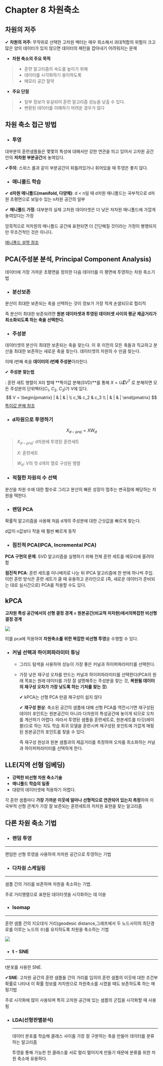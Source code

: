 # Chapter 8 차원축소

## 차원의 저주

✔ **차원의 저주**: 무작위로 선택한 고차원 벡터는 매우 희소해서 과대적합의 위험이 크고 많은 양의 데이터가 있지 않으면 데이터의 패턴을 잡아내기 어려워지는 문제

* **차원 축소의 주요 목적**

>* 훈련 알고리즘의 속도를 높이기 위해
>* 데이터를 시각화하기 용이하도록
>* 메모리 공간 절약

* **주요 단점**

>* 일부 정보가 유실되어 훈련 알고리즘 성능을 낮출 수 있다.
>* 변환된 데이터를 이해하기 어려운 경우가 많다

## 차원 축소 접근 방법

* ### 투영

대부분의 훈련샘플들은 몇몇의 특성에 대해서만 강한 연관을 띄고 있어서 고차원 공간 안의 **저차원 부분공간**에 놓여있다.

✔**주의**: 스위스 롤과 같이 부분공간이 뒤틀려있거나 휘어있을 때 투영은 좋지 않다.

* ### 매니폴드 학습

✔ **d차원 매니폴드(manifold, 다양체)**: d < n일 때 d차원 매니폴드는 국부적으로 d차원 초평면으로 보일수 있는 n차원 공간의 일부

✔ **매니폴드 가정**: 대부분의 실제 고차원 데이터셋은 더 낮은 저차원 매니폴드에 가깝게 놓여있다는 가정

암묵적으로 저차원의 매니폴드 공간에 표현되면 더 간단해질 것이라는 가정이 병행되지만 무조건적인 것은 아니다.

[매니폴드 설명 참조](https://deepinsight.tistory.com/124)

## PCA(주성분 분석, Principal Component Analysis)

데이터에 가장 가까운 초평면을 정의한 다음 데이터를 이 평면에 투영하는 차원 축소기법

* ### 분산보존

분산이 최대한 보존되는 축을 선택하는 것이 정보가 가장 적게 손샐되므로 합리적

즉 분산이 최대한 보존되려면 **원본 데이터셋과 투영된 데이터셋 사이의 평균 제곱거리가 최소화되도록 하는 축을 선택한다.**

* ### 주성분

데이터셋의 분산이 최대한 보존되는 축을 찾는다. 이 후 이전의 모든 축들과 직교하고 분산을 최대한 보존하는 새로운 축을 찾는다. 데이터셋의 차원의 수 만큼 찾는다.

이때 i번째 축을 **데이터의 i번째 주성분**이라한다. 

✔ **주성분 찾는법**

: 훈련 세트 행렬이 X라 할때 **특이값 분해(SVD)**를 통해 $X = U\boldsymbol{\varSigma}V^{T}$ 로 분해하면 모든 주성분의 단위벡터($C_1$, $C_2$, $C_3$)가 V에 있다.
$$
V = \begin{pmatrix}
| & | & | \\
c_1& c_2 & c_3  \\
| & | & |
\end{pmatrix}
$$
[특이값 분해 참조](https://angeloyeo.github.io/2019/08/01/SVD.html)

* ### d차원으로 투영하기

$$
X_{d-proj} = XW_d
$$

> $X_{d-proj}$: d차원에 투영된 훈련세트
>
> $X$: 훈련세트
>
> $W_d$: $V$의 첫 d개의 열로 구성된 행렬

* ### 적절한 차원의 수 선택

분산을 차원 수에 대한 함수로 그리고 분산의 빠른 성장이 멈추는 변곡점에 해당하는 차원을 택한다.

* ### 랜덤 PCA

확률적 알고리즘을 사용해 처음 d개의 주성분에 대한 근삿값을 빠르게 찾는다. 

d값이 n값보다 작을 때 훨씬 빠르게 동작

* ### 점진적 PCA(IPCA, Incremental PCA)

**PCA 구현의 문제**: SVD 알고리즘을 실행하기 위해 전체 훈련 세트를 메모리에 올려야 함

 **점진적 PCA**: 훈련 세트를 미니배치로 나눈 뒤 IPCA 알고리즘에 한 번에 하나씩 주입. 이런 훈련 방식은 훈련 세트가 클 때 유용하고 온라인으로 (즉, 새로운 데이터가 준비되는 대로 실시간으로) PCA를 적용할 수도 있다.

## kPCA

**고차원 특성 공간에서의 선형 결정 경계 = 원본공간(비교적 저차원)에서의복잡한 비선형 결정 경계**

![](C:\Users\pc\Desktop\kernel.PNG)

이를 pca에 적용하여 **차원축소를 위한 복잡한 비선형 투영**을 수행할 수 있다.

* ### 커널 선택과 하이퍼파라미터 튜닝

  * 그리드 탐색을 사용하여 성능이 가장 좋은 커널과 하이퍼파라미터를 선택한다.

  * 가장 낮은 재구성 오차를 만드는 커널과 하이퍼파라미터를 선택한다(PCA의 원래 목표는 원래 데이터를 가장 잘 설명해주는 주성분을 찾는 것, **복원될 데이터의 재구성 오차가 가장 낮도록 하는 기처를 찾는 것**)

    ✔ kPCA는 선형 PCA 만큼 재구성이 쉽지 않다

    ✔ **재구성 원상**: 축소된 공간의 샘플에 대해 선형 PCA를 역전시기면 재구성된 데이터 포인트는 원본공간이 아니라 다차원의 특성공간에 놓이게 되므로 오차를 계산하기 어렵다. 따라서 투영된 샘플을 훈련세트로, 원본세트를 타깃(레이블)으로 하는 지도 학습 회귀 모델을 훈련시켜 재구성된 포인트에 가깝게 매핑된 원본공간의 포인트를 찾을 수 있다.

    즉 재구성 원상과 원본 샘플과의 제곱거리를 측정하여 오차를 최소화하는 커널과 하이퍼파라미터를 선택하게 한다.

## LLE(지역 선형 임베딩)

* **강력한 비선형 차원 축소기술**
* **매니폴드 학습의 일종**
* 대량의 데이터셋에 적용하기 어렵다.

각 훈련 샘플마다 **가장 가까운 이웃에 얼마나 선형적으로 연관되어 있는지 측정**하여 이 국부적 선형 관계가 가장 잘 보존되는 훈련세트의 저차원 표현을 찾는 알고리즘

## 다른 차원 축소 기법

* ### 랜덤 투영

---

랜덤한 선형 투영을 사용하여 저차원 공간으로 투영하는 기법

* ### 다차원 스케일링

---

샘플 간의 거리를 보존하며 차원을 축소하는 기법.

주로 거리행렬으로 표현된 데이터셋을 시각화하는 데 이용

* ### Isomap

---

훈련 샘플 간의 지오데식 거리(geodesic distance,그래프에서 두 노드사이의 최단경로를 이루는 노드의 수)를 유지하도록 차원을 축소하는 기법

![](C:\Users\pc\Desktop\ㅑㅐㄴ.PNG)

* ### t - SNE

---

t분포를 사용한 SNE. 

✔**SNE**: 고차원 공간의 훈련 샘플들 간의 거리를 임의의 훈련 샘플의 이웃에 대한 조건부 확률로 나타내 이 확률 정보를 저차원으로 차원축소를 시켰을 때도 보존하도록 하는 매핑기법

주로 시각화에 많이 사용되며 특히 고차원 공간에 있는 샘플의 군집을 시각화할 때 사용됨

* ### LDA(선형판별분석)

  ---

  데이터 분포를 학습해 클래스 사이를 가장 잘 구분하는 축을 만들어 데이터를 분류하는 알고리즘

  투영을 통해 가능한 한 클래스를 서로 멀리 떨어지게 만들기 때문에 분류를 위한 차원 축소에 유용하다.











